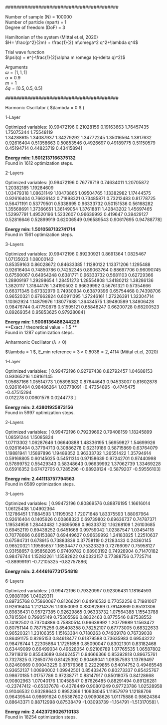 
#########################################

Number of sample (N) = 100000  \
Number of particle (npart) = 1 \
Degree of freedom (DoF) = 3

Hamiltonian of the system (Mittal et.el, 2020) \
$H= \frac{p^2}{2m} + \frac{1}{2} m\omega^2 q^2+\lambda q^4$  

Trial wave function \
$\psi(q) = e^{-\frac{1}{2}\alpha m \omega (q-\delta q)^2}$

Arguments \
$\omega = [1,1,1]$ \
$\alpha = 0.9$ \
$m = 1$ \
$\delta q = [0.5, 0.5, 0.5]$ 

#########################################

Harmonic Oscillator ( $\lambda = 0 $ )

1-Layer

Optimized variables: [0.99472196 0.21028156 0.19163663 1.76457435 1.75075344 1.75548119 \
 1.34288615 1.34087937 1.34279292 1.34772245 1.35016564 1.3817632 \
 0.92616404 0.51358663 0.50853546 0.4926697  0.49189775 0.51150579 \
 0.45194714 0.44823719 0.43415894]

**Energy min: 1.5012137166375132** \
Found in 1612 optimization steps.

2-Layers

Optimized variables: [0.99472196 0.76779719 0.74634011 1.20705872 1.20382185 1.19284609 \
 1.03479318 1.08631149 1.10473865 1.09504765 1.13382982 1.17444575 \
 0.92616404 0.76626142 0.71898321 0.73485871 0.73212483 0.81778725 \
 0.56471191 0.53779501 0.5338695  0.96333732 0.50151536 0.56168282 \
 1.35568691 1.37366651 1.36149054 1.37618811 1.42843202 1.45697465 \
 1.52997791 1.49520196 1.5232607  0.96639992 0.419647   0.39429127 \
 0.52816646 0.52899919 0.62006549 0.96589543 0.90617695 0.94788778] 
 
**Energy min: 1.5010587132741714** \
Found in 1561 optimization steps.

3-Layers

Optimized variables: [0.99472196 0.89230921 0.8691364  1.0825467  1.07135023 1.08000142 \
 0.85359163 0.86028672 0.84633385 1.11280122 1.13371206 1.1295488 \
 0.92616404 0.74850786 0.74252345 0.89063764 0.88697706 0.96090745 \
 0.67590067 0.64954248 0.6381771  0.96333732 0.5681103  0.62729366 \
 1.28909197 1.29298654 1.28451273 1.28554808 1.34180212 1.38286136 \
 1.3820117  1.31844176 1.34190502 0.96639992 0.56761321 0.57354666 \
 0.66371345 0.67332979 0.74930934 0.63879396 0.65754468 0.74398706 \
 0.96520321 0.67662824 0.60911395 1.27246161 1.27226391 1.32304714 \
 1.10362924 1.14879976 1.18077688 1.36434575 1.39480589 1.34906428 \
 0.98476744 0.47750878 0.51595121 0.65848247 0.66200728 0.68200523 \
 0.89269354 0.95853625 0.97928084]
 
**Energy min: 1.5008136488244226** \
**Exact / theoretical value = 1.5 ** \
Found in 1287 optimization steps.


Anharmonic Oscillator ($\lambda \neq 0$)

$\lambda = 1 $, E_min reference = $3 \times  0.8038 = 2,4114$ (Mittal et.el, 2020)

1-Layer

Optimized variables: [ 0.99472196  0.92797438  0.82792457  1.04688153  0.93065216  1.08161145 \
  1.05687166  1.05514773  1.05898382  0.87644643  0.94533007  0.81602878 \
  0.92616404  0.98486264  1.03778091 -0.47354895 -0.4745475  -0.47515294 \
  0.012278    0.00601576  0.0244773 ]
  
**Energy min: 2.43801925873156** \
Found in 5997 optimization steps.

2-Layers

Optimized variables: [ 0.99472196  0.79239692  0.79408159  1.18245899  1.08591244  1.15085824 \
  1.07113302  1.06287646  1.06640888  1.48336195  1.56959827  1.54699926 \
  0.92616404  0.37794713  0.30886278  0.62319186  0.58715869  0.63764079 \
  1.19881941  1.15897896  1.19489352  0.96333732  1.26551422  1.35794914 \
  0.59168805  0.60145025  0.54511314  0.97158639  0.97242701  0.97440998 \
  0.57899752  0.55429343  0.58348643  0.96639992  1.37062739  1.33469228 \
  0.65916352  0.67472705  0.7285296  -0.68928124 -0.5879207  -0.59556103]
  
**Energy min: 2.441113757794563** \
Found in 6589 optimization steps.

3-Layers

Optimized variables: [ 0.99472196  0.80869576  0.88876195  1.16616014  1.06125438  1.04902364 \
  1.12786451  1.11884593  1.11195052  1.72071648  1.83375593  1.88067964 \
  0.92616404  0.1405926   0.00868323  0.69739802  0.69636737  0.74787371 \
  1.19534958  1.28443482  1.26895089  0.96333732  1.16268109  1.26103685 \
  0.69452119  0.69438252  0.6451668   0.99759042  1.02387547  1.03454118 \
  0.70778666  0.66153887  0.69449627  0.96639992  1.24183825  1.22510637 \
  0.67594731  0.678915    0.73883839  0.37758119  0.21283433  0.24360145 \
  0.96520321  1.19585657  1.16534477  0.75323329  0.72766097  0.75958127 \
  0.93158657  0.95858205  0.97409782  0.68903192  0.74928904  0.71470182 \
  0.98476744  1.15282261  1.15582822  0.80323157  0.77388756  0.7725714 \
 -0.88999191 -0.72105325 -0.82757886]
 
**Energy min: 2.4446167731754818**


6-Layers

Optimized variables: [ 0.99472196  0.79320997  0.92306431  1.18164593  0.98081196  1.04029311 \
  0.89735768  0.75860067  0.81266291  0.64916532  0.77052256  0.71981007 \
  0.92616404  1.21214376  1.13050093  0.83082869  0.79148869  0.85131306 \
  0.89836431  0.95727385  0.92629865  0.96333732  1.07564388  1.15543788 \
  0.7815584   0.79905149  0.75305596  0.8832463   0.8775546   0.87538552 \
  0.74182502  0.73704886  0.75880514  0.96639992  1.20779989  1.1563472 \
  0.80751144  0.78775256  0.85408358  0.78252107  0.67773005  0.68322633 \
  0.96520321  1.23106355  1.15163384  0.7180263   0.74939178  0.76739038 \
  0.86491175  0.8295153   0.84618477  0.61879588  0.73635983  0.69543222 \
  0.98476744  1.22305864  1.17251658  0.85090047  0.83021301  0.83182468 \
  0.63449089  0.66499034  0.49628054  0.92106789  1.07765535  1.06587802 \
  0.79118319  0.85543689  0.84624571  0.94666366  0.85392818  0.89675761 \
  0.7327825   0.72650776  0.81425392  0.90469041  1.09357593  1.13769497 \
  0.82460669  0.90043225  0.87576368  0.22229855  0.54014752  0.49465548 \
  0.93652137  1.00890002  1.09942501  0.85433476  0.80273337  0.85425767 \
  0.98670185  1.01757786  0.97238771  0.88147917  0.85018075  0.84128668 \
  0.90802963  1.07040176  1.10458547  0.87626485  0.88291494  0.89126281 \
 -0.23747412 -0.65337678 -0.4378449   0.90801249  0.97723786  1.02528958 \
  0.91046532  0.93288643  0.8952366   1.10938045  1.11957979  1.12188706 \
  0.96439544  0.98691624  0.95387602  0.90908626  1.01175886  0.98624364 \
  0.88643371  0.88712998  0.87538479 -1.03093739 -1.164791   -1.51317058] \
  
**Energy min: 2.4423729026710133** \
Found in 18254 optimization steps.


